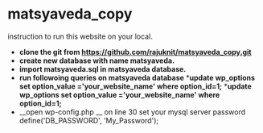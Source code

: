# matsyaveda_copy
instruction to run this website on your local.
* __clone the git from https://github.com/rajuknit/matsyaveda_copy.git__
* __create new database with name matsyaveda.__
* __import matsyaveda.sql in matsyaveda database.__
* __run followoing queries on matsyaveda database__
   *__update wp_options set option_value ='your_website_name' where option_id=1;__
       *__update wp_options set option_value ='your_website_name' where option_id=1;__
* __open wp-config.php __
  on line 30 set your mysql server password
  define('DB_PASSWORD', 'My_Password');

